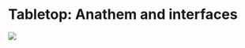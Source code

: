 # Tabletop: Anathem and interfaces

![](https://grant-uploader.s3.amazonaws.com/2025-02-26-07-39-17-2000.jpg)
